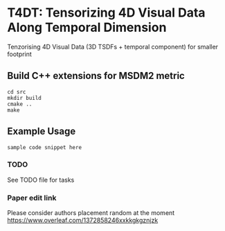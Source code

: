 # T4DT: Tensorizing 4D Visual Data Along Temporal Dimension

Tenzorising 4D Visual Data (3D TSDFs + temporal component) for smaller footprint

## Build C++ extensions for MSDM2 metric
```
cd src
mkdir build
cmake ..
make
```

## Example Usage

```
sample code snippet here
```

### TODO
See TODO file for tasks

### Paper edit link
Please consider authors placement random at the moment
https://www.overleaf.com/1372858246xxkkgkgznjzk

